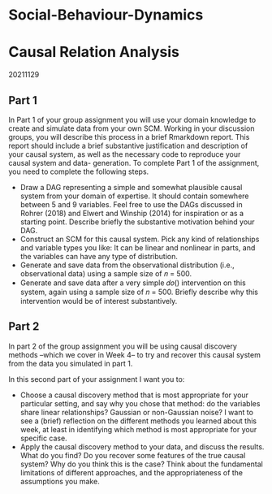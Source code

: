 # Social-Behaviour-Dynamics

# Causal Relation Analysis
20211129


## Part 1

In Part 1 of your group assignment you will use your domain knowledge to create and simulate data from your own SCM.
Working in your discussion groups, you will describe this process in a brief Rmarkdown report. This report should include a brief substantive justification and description of your causal system, as well as the necessary code to reproduce your causal system and data- generation.
To complete Part 1 of the assignment, you need to complete the following steps.

* Draw a DAG representing a simple and somewhat plausible causal system from your domain of expertise. It should contain somewhere between 5  and 9 variables. Feel free to use the DAGs discussed in Rohrer (2018) and Elwert and Winship (2014) for inspiration or as a starting point. Describe briefly the substantive motivation behind your DAG.  
* Construct an SCM for this causal system. Pick any kind of relationships and variable types you like: It can be linear and nonlinear in parts, and the variables can have any type of distribution.  
* Generate and save data from the observational distribution (i.e., observational data)
using a sample size of 𝑛 = 500.  
* Generate and save data after a very simple 𝑑𝑜() intervention on this system, again using a sample size of 𝑛 = 500. Briefly describe why this intervention would be of interest substantively.



## Part 2

In part 2 of the group assignment you will be using causal discovery methods –which we cover in Week 4– to try and recover this causal system from the data you simulated in part 1.

In this second part of your assignment I want you to:

* Choose a causal discovery method that is most appropriate for your particular setting, and say why you chose that method: do the variables share linear relationships? Gaussian or non-Gaussian noise? I want to see a (brief) reflection on the different methods you learned about this week, at least in identifying which method is most appropriate for your specific case.
* Apply the causal discovery method to your data, and discuss the results. What do you find? Do you recover some features of the true causal system? Why do you think this is the case? Think about the fundamental limitations of different approaches, and the appropriateness of the assumptions you make.


